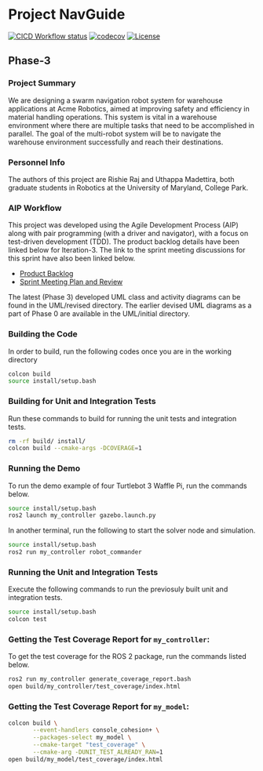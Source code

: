 # Project NavGuide

[![CICD Workflow status](https://github.com/Uthappa13/nav_guide_project/actions/workflows/test.yml/badge.svg)](https://github.com/Uthappa13/nav_guide_project/actions/workflows/test.yml) [![codecov](https://codecov.io/gh/Uthappa13/nav_guide_project/branch/main/graph/badge.svg)](https://codecov.io/gh/Uthappa13/nav_guide_project) [![License](https://img.shields.io/badge/license-MIT-blue.svg)](LICENSE)

## Phase-3
### Project Summary
We are designing a swarm navigation robot system for warehouse applications at Acme Robotics, aimed at improving safety and efficiency in material handling operations. This system is vital in a warehouse environment where there are multiple tasks that need to be accomplished in parallel. The goal of the multi-robot system will be to navigate the warehouse environment successfully and reach their destinations.

### Personnel Info
The authors of this project are Rishie Raj and Uthappa Madettira, both graduate students in Robotics at the University of Maryland, College Park.

### AIP Workflow
This project was developed using the Agile Development Process (AIP) along with pair programming (with a driver and navigator), with a focus on test-driven development (TDD). The product backlog details have been linked below for Iteration-3. The link to the sprint meeting discussions for this sprint have also been linked below.

 - [Product Backlog](https://docs.google.com/spreadsheets/d/1E_nRD0vp5bYWbiwfghffEHXf7bQaf3OA0RdkEj6O_uE/edit?usp=drive_link)
 - [Sprint Meeting Plan and Review](https://drive.google.com/file/d/1Y9RJL7VUDx96JyT7fjYdGnY3CoYmM8Pr/view?usp=drive_link)

The latest (Phase 3) developed UML class and activity diagrams can be found in the UML/revised directory. The earlier devised UML diagrams as a part of Phase 0 are available in the UML/initial directory.

### Building the Code

In order to build, run the following codes once you are in the working directory
```bash
colcon build 
source install/setup.bash
```

### Building for Unit and Integration Tests

Run these commands to build for running the unit tests and integration tests.
```bash
rm -rf build/ install/
colcon build --cmake-args -DCOVERAGE=1 
```

### Running the Demo

To run the demo example of four Turtlebot 3 Waffle Pi, run the commands below.
```bash
source install/setup.bash
ros2 launch my_controller gazebo.launch.py 
```
In another terminal, run the following to start the solver node and simulation.
```bash
source install/setup.bash
ros2 run my_controller robot_commander
```


### Running the Unit and Integration Tests

Execute the following commands to run the previosuly built unit and integration tests.
```bash
source install/setup.bash
colcon test
```


### Getting the Test Coverage Report for `my_controller`:

To get the test coverage for the ROS 2 package, run the commands listed below.
``` bash
ros2 run my_controller generate_coverage_report.bash
open build/my_controller/test_coverage/index.html
```

### Getting the Test Coverage Report for `my_model`:

``` bash
colcon build \
       --event-handlers console_cohesion+ \
       --packages-select my_model \
       --cmake-target "test_coverage" \
       --cmake-arg -DUNIT_TEST_ALREADY_RAN=1
open build/my_model/test_coverage/index.html